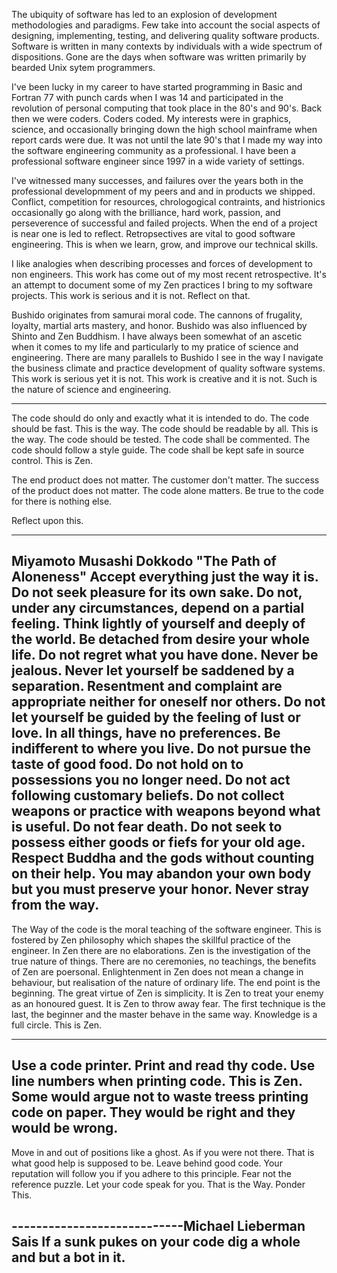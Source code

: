 The ubiquity of software has led to an explosion of development methodologies and paradigms. Few take into account the social aspects of designing, implementing, testing, and delivering quality software products.  Software is written in many contexts by individuals with a wide spectrum of dispositions. Gone are the days when software was written primarily by bearded Unix sytem programmers.

I've been lucky in my career to have started programming in Basic and Fortran 77 with punch cards when I was 14 and participated in the revolution of personal computing that took place in the 80's and 90's.  Back then we were coders. Coders coded. My interests were in graphics, science, and occasionally bringing down the high school mainframe when report cards were due. It was not until the late 90's that I made my way into the software engineering community as a professional.  I have been a professional software engineer since 1997 in a wide variety of settings.  

I've witnessed many successes, and failures over the years both in the professional developmment of my peers and and in products we shipped.  Conflict, competition for resources, chrologogical contraints, and histrionics occasionally go along with the brilliance, hard work, passion, and perseverence of successful and failed projects.  When the end of a project is near one is led to reflect.  Retropsectives are vital to good software engineering. This is when we learn, grow, and improve our technical skills.  

I like analogies when describing processes and forces of development to non engineers.  This work has come out of my most recent retrospective.  It's an attempt to document some of my Zen practices I bring to my software projects.  This work is serious and it is not.  Reflect on that.   

Bushido originates from samurai moral code. The cannons of frugality, loyalty, martial arts mastery, and honor. Bushido was also influenced by Shinto and Zen Buddhism.  I have always been somewhat of an ascetic when it comes to my life and particularly to my pratice of science and engineering.  There are many parallels to Bushido I see in the way I navigate the business climate and practice development of quality software systems. This work is serious yet it is not. This work is creative and it is not.  Such is the nature of science and engineering.

---------------------
The code should do only and exactly what it is intended to do.
The code should be fast.  This is the way. 
The code should be readable by all. This is the way. 
The code should be tested. The code shall be commented. 
The code should follow a style guide. The code shall be kept safe in source control. This is Zen. 

The end product does not matter.
The customer don't matter.
The success of the product does not matter.
The code alone matters.
Be true to the code for there is nothing else. 

Reflect upon this. 

-------------------------
Miyamoto Musashi 
Dokkodo "The Path of Aloneness"
Accept everything just the way it is.
Do not seek pleasure for its own sake.
Do not, under any circumstances, depend on a partial feeling.
Think lightly of yourself and deeply of the world.
Be detached from desire your whole life.
Do not regret what you have done.
Never be jealous.
Never let yourself be saddened by a separation.
Resentment and complaint are appropriate neither for oneself nor others.
Do not let yourself be guided by the feeling of lust or love.
In all things, have no preferences.
Be indifferent to where you live.
Do not pursue the taste of good food.
Do not hold on to possessions you no longer need.
Do not act following customary beliefs.
Do not collect weapons or practice with weapons beyond what is useful.
Do not fear death.
Do not seek to possess either goods or fiefs for your old age.
Respect Buddha and the gods without counting on their help.
You may abandon your own body but you must preserve your honor.
Never stray from the way.
----------------------------------

The Way of the code is the moral teaching of the software engineer. This is fostered by Zen philosophy which shapes the skillful practice of the engineer. In Zen there are no elaborations. Zen is the investigation of the true nature of things. There are no ceremonies, no teachings, the benefits of Zen are poersonal.  Enlightenment in Zen does not mean a change in behaviour, but realisation of the nature
of ordinary life.  The end point is the beginning. The great virtue of Zen is simplicity. 
It is Zen to treat your enemy as an honoured guest. It is Zen to throw away fear.  The first technique is the last, the beginner and the master behave in the same way. Knowledge is a full circle.  This is Zen. 

----------------------------
Use a code printer.  Print and read thy code. Use line numbers when printing code. This is Zen. Some would argue not to waste treess printing code on paper.  They would be right and they would be wrong. 
----------------------------

Move in and out of positions like a ghost. As if you were not there. That is what good help is supposed to be.  Leave behind good code. Your reputation will follow you if you adhere to this principle. Fear not the reference puzzle.  Let your code speak for you. That is the Way.  Ponder This.


----------------------------Michael Lieberman Sais
If a sunk pukes on your code dig a whole and but a bot in it.
----------------------------
